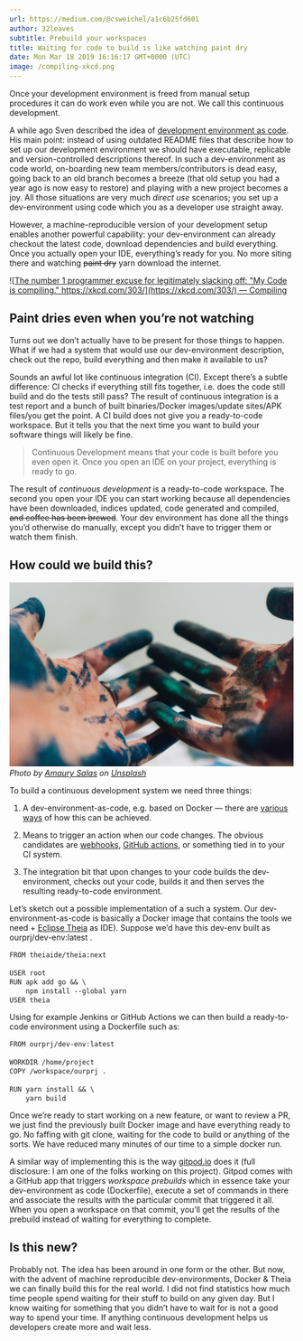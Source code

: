 ```yaml
---
url: https://medium.com/@csweichel/a1c6b25fd601
author: 32leaves
subtitle: Prebuild your workspaces
title: Waiting for code to build is like watching paint dry
date: Mon Mar 18 2019 16:16:17 GMT+0000 (UTC)
image: /compiling-xkcd.png
---
```


Once your development environment is freed from manual setup procedures it can do work even while you are not. We call this continuous development.

A while ago Sven described the idea of [development environment as code](/blog/dev-env-as-code/). His main point: instead of using outdated README files that describe how to set up our development environment we should have executable, replicable and version-controlled descriptions thereof. In such a dev-environment as code world, on-boarding new team members/contributors is dead easy, going back to an old branch becomes a breeze (that old setup you had a year ago is now easy to restore) and playing with a new project becomes a joy. All those situations are very much *direct use* scenarios; you set up a dev-environment using code which you as a developer use straight away.

However, a machine-reproducible version of your development setup enables another powerful capability: your dev-environment can already checkout the latest code, download dependencies and build everything. Once you actually open your IDE, everything’s ready for you. No more siting there and watching ~~paint dry~~ yarn download the internet.

![[The number 1 programmer excuse for legitimately slacking off: "My Code is compiling." https://xkcd.com/303/](https://xkcd.com/303/) — Compiling](/compiling-xkcd.png)

## Paint dries even when you’re not watching

Turns out we don’t actually have to be present for those things to happen. What if we had a system that would use our dev-environment description, check out the repo, build everything and then make it available to us?

Sounds an awful lot like continuous integration (CI). Except there’s a subtle difference: CI checks if everything still fits together, i.e. does the code still build and do the tests still pass? The result of continuous integration is a test report and a bunch of built binaries/Docker images/update sites/APK files/you get the point. A CI build does not give you a ready-to-code workspace. But it tells you that the next time you want to build your software things will likely be fine.
> Continuous Development means that your code is built before you even open it. Once you open an IDE on your project, everything is ready to go.

The result of *continuous development* is a ready-to-code workspace. The second you open your IDE you can start working because all dependencies have been downloaded, indices updated, code generated and compiled, ~~and coffee has been brewed~~. Your dev environment has done all the things you’d otherwise do manually, except you didn’t have to trigger them or watch them finish.

## How could we build this?

![Hands with paint on them. Photo by [Amaury Salas](https://unsplash.com/photos/IhXrWDckZOQ?utm_source=unsplash&utm_medium=referral&utm_content=creditCopyText) on [Unsplash](https://unsplash.com/?utm_source=unsplash&utm_medium=referral&utm_content=creditCopyText)](./prebuilds/colored-hands.jpg)*Photo by [Amaury Salas](https://unsplash.com/photos/IhXrWDckZOQ?utm_source=unsplash&utm_medium=referral&utm_content=creditCopyText) on [Unsplash](https://unsplash.com/?utm_source=unsplash&utm_medium=referral&utm_content=creditCopyText)*

To build a continuous development system we need three things:

1. A dev-environment-as-code, e.g. based on Docker — there are [various ways](/blog/dev-env-as-code#dev-environment-as-code/) of how this can be achieved.

1. Means to trigger an action when our code changes. The obvious candidates are [webhooks](https://developer.github.com/webhooks/), [GitHub actions](https://github.com/features/actions), or something tied in to your CI system.

1. The integration bit that upon changes to your code builds the dev-environment, checks out your code, builds it and then serves the resulting ready-to-code environment.

Let’s sketch out a possible implementation of a such a system. Our dev-environment-as-code is basically a Docker image that contains the tools we need + [Eclipse Theia](https://www.theia-ide.org/) as IDE). Suppose we’d have this dev-env built as ourprj/dev-env:latest .

    FROM theiaide/theia:next

    USER root
    RUN apk add go && \
        npm install --global yarn
    USER theia

Using for example Jenkins or GitHub Actions we can then build a ready-to-code environment using a Dockerfile such as:

    FROM ourprj/dev-env:latest

    WORKDIR /home/project
    COPY /workspace/ourprj .

    RUN yarn install && \
        yarn build

Once we’re ready to start working on a new feature, or want to review a PR, we just find the previously built Docker image and have everything ready to go. No faffing with git clone, waiting for the code to build or anything of the sorts. We have reduced many minutes of our time to a simple docker run.

A similar way of implementing this is the way [gitpod.io](https://gitpod.io) does it (full disclosure: I am one of the folks working on this project). Gitpod comes with a GitHub app that triggers *workspace prebuilds* which in essence take your dev-environment as code (Dockerfile), execute a set of commands in there and associate the results with the particular commit that triggered it all. When you open a workspace on that commit, you’ll get the results of the prebuild instead of waiting for everything to complete.

## Is this new?

Probably not. The idea has been around in one form or the other. But now, with the advent of machine reproducible dev-environments, Docker & Theia we can finally build this for the real world. I did not find statistics how much time people spend waiting for their stuff to build on any given day. But I know waiting for something that you didn’t have to wait for is not a good way to spend your time. If anything continuous development helps us developers create more and wait less.
